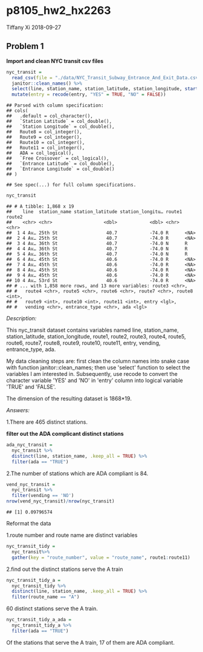 p8105\_hw2\_hx2263
================
Tiffany Xi
2018-09-27

Problem 1
---------

**Import and clean NYC transit csv files**

``` r
nyc_transit = 
  read_csv(file = "./data/NYC_Transit_Subway_Entrance_And_Exit_Data.csv") %>% 
  janitor::clean_names() %>% 
  select(line, station_name, station_latitude, station_longitude, starts_with("route"), entry,          vending, entrance_type, ada) %>% 
  mutate(entry = recode(entry, "YES" = TRUE, "NO" = FALSE))
```

    ## Parsed with column specification:
    ## cols(
    ##   .default = col_character(),
    ##   `Station Latitude` = col_double(),
    ##   `Station Longitude` = col_double(),
    ##   Route8 = col_integer(),
    ##   Route9 = col_integer(),
    ##   Route10 = col_integer(),
    ##   Route11 = col_integer(),
    ##   ADA = col_logical(),
    ##   `Free Crossover` = col_logical(),
    ##   `Entrance Latitude` = col_double(),
    ##   `Entrance Longitude` = col_double()
    ## )

    ## See spec(...) for full column specifications.

``` r
nyc_transit
```

    ## # A tibble: 1,868 x 19
    ##    line  station_name station_latitude station_longitu… route1 route2
    ##    <chr> <chr>                   <dbl>            <dbl> <chr>  <chr> 
    ##  1 4 Av… 25th St                  40.7            -74.0 R      <NA>  
    ##  2 4 Av… 25th St                  40.7            -74.0 R      <NA>  
    ##  3 4 Av… 36th St                  40.7            -74.0 N      R     
    ##  4 4 Av… 36th St                  40.7            -74.0 N      R     
    ##  5 4 Av… 36th St                  40.7            -74.0 N      R     
    ##  6 4 Av… 45th St                  40.6            -74.0 R      <NA>  
    ##  7 4 Av… 45th St                  40.6            -74.0 R      <NA>  
    ##  8 4 Av… 45th St                  40.6            -74.0 R      <NA>  
    ##  9 4 Av… 45th St                  40.6            -74.0 R      <NA>  
    ## 10 4 Av… 53rd St                  40.6            -74.0 R      <NA>  
    ## # ... with 1,858 more rows, and 13 more variables: route3 <chr>,
    ## #   route4 <chr>, route5 <chr>, route6 <chr>, route7 <chr>, route8 <int>,
    ## #   route9 <int>, route10 <int>, route11 <int>, entry <lgl>,
    ## #   vending <chr>, entrance_type <chr>, ada <lgl>

*Description:*

This nyc\_transit dataset contains variables named line, station\_name, station\_latitude, station\_longitude, route1, route2, route3, route4, route5, route6, route7, route8, route9, route10, route11, entry, vending, entrance\_type, ada.

My data cleaning steps are: first clean the column names into snake case with function janitor::clean\_names; then use 'select' function to select the variables I am interested in. Subsequently, use recode to convert the character variable 'YES' and 'NO' in 'entry' column into logical variable 'TRUE' and 'FALSE'.

The dimension of the resulting dataset is 1868\*19.

*Answers:*

1.There are 465 distinct stations.

**filter out the ADA complicant distinct stations**

``` r
ada_nyc_transit = 
  nyc_transit %>% 
  distinct(line, station_name, .keep_all = TRUE) %>% 
  filter(ada == "TRUE")
```

2.The number of stations which are ADA compliant is 84.

``` r
vend_nyc_transit =
  nyc_transit %>%
  filter(vending == 'NO')
nrow(vend_nyc_transit)/nrow(nyc_transit)
```

    ## [1] 0.09796574

Reformat the data

1.route number and route name are distinct variables

``` r
nyc_transit_tidy = 
  nyc_transit%>% 
  gather(key = "route_number", value = "route_name", route1:route11)
```

2.find out the distinct stations serve the A train

``` r
nyc_transit_tidy_a = 
  nyc_transit_tidy %>% 
  distinct(line, station_name, .keep_all = TRUE) %>% 
  filter(route_name == "A")
```

60 distinct stations serve the A train.

``` r
nyc_transit_tidy_a_ada = 
  nyc_transit_tidy_a %>% 
  filter(ada == "TRUE")
```

Of the stations that serve the A train, 17 of them are ADA compliant.
